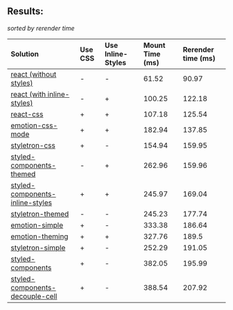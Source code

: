 ## Results:
*sorted by rerender time*

Solution | Use CSS | Use Inline-Styles | Mount Time (ms) | Rerender time (ms)
:--- | :--- | :--- | :--- | :---
[react (without styles)](https://github.com/facebook/react) | - | - | 61.52 | 90.97
[react (with inline-styles)](https://github.com/facebook/react) | - | + | 100.25 | 122.18
[react-css](https://github.com/facebook/react) | + | + | 107.18 | 125.54
[emotion-css-mode](https://github.com/emotion-js/emotion) | + | + | 182.94 | 137.85
[styletron-css](https://github.com/rtsao/styletron) | + | - | 154.94 | 159.95
[styled-components-themed](https://github.com/styled-components/styled-components/tree/v2) | - | + | 262.96 | 159.96
[styled-components-inline-styles](https://github.com/styled-components/styled-components/tree/v2) | + | + | 245.97 | 169.04
[styletron-themed](https://github.com/rtsao/styletron) | - | - | 245.23 | 177.74
[emotion-simple](https://github.com/emotion-js/emotion) | + | - | 333.38 | 186.64
[emotion-theming](https://github.com/emotion-js/emotion) | + | + | 327.76 | 189.5
[styletron-simple](https://github.com/rtsao/styletron) | + | - | 252.29 | 191.05
[styled-components](https://github.com/styled-components/styled-components/tree/v2) | + | - | 382.05 | 195.99
[styled-components-decouple-cell](https://github.com/styled-components/styled-components/tree/v2) | + | - | 388.54 | 207.92
